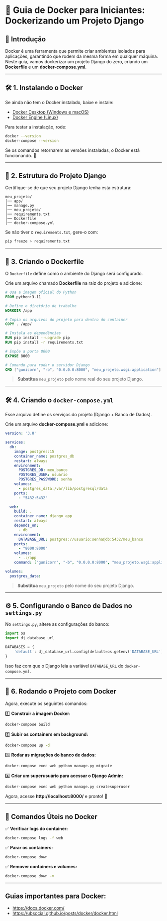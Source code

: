 # 🚀 Guia de Docker para Iniciantes: Dockerizando um Projeto Django

## 📌 Introdução
Docker é uma ferramenta que permite criar ambientes isolados para aplicações, garantindo que rodem da mesma forma em qualquer máquina. Neste guia, vamos dockerizar um projeto Django do zero, criando um **Dockerfile** e um **docker-compose.yml**.

---

## 🛠️ 1. Instalando o Docker

Se ainda não tem o Docker instalado, baixe e instale:
- [Docker Desktop (Windows e macOS)](https://www.docker.com/products/docker-desktop)
- [Docker Engine (Linux)](https://docs.docker.com/engine/install/)

Para testar a instalação, rode:
```sh
docker --version
docker-compose --version
```

Se os comandos retornarem as versões instaladas, o Docker está funcionando. 🎉

---

## 📂 2. Estrutura do Projeto Django
Certifique-se de que seu projeto Django tenha esta estrutura:
```
meu_projeto/
│── app/
│── manage.py
│── meu_projeto/
│── requirements.txt
│── Dockerfile
│── docker-compose.yml
```
Se não tiver o `requirements.txt`, gere-o com:
```sh
pip freeze > requirements.txt
```

---

## 🐳 3. Criando o Dockerfile
O `Dockerfile` define como o ambiente do Django será configurado.

Crie um arquivo chamado **Dockerfile** na raiz do projeto e adicione:
```dockerfile
# Usa a imagem oficial do Python
FROM python:3.11

# Define o diretório de trabalho
WORKDIR /app

# Copia os arquivos do projeto para dentro do container
COPY . /app/

# Instala as dependências
RUN pip install --upgrade pip
RUN pip install -r requirements.txt

# Expõe a porta 8000
EXPOSE 8000

# Comando para rodar o servidor Django
CMD ["gunicorn", "-b", "0.0.0.0:8000", "meu_projeto.wsgi:application"]
```
> **Substitua** `meu_projeto` pelo nome real do seu projeto Django.

---

## 🛠️ 4. Criando o `docker-compose.yml`
Esse arquivo define os serviços do projeto (Django + Banco de Dados).

Crie um arquivo **docker-compose.yml** e adicione:
```yaml
version: '3.8'

services:
  db:
    image: postgres:15
    container_name: postgres_db
    restart: always
    environment:
      POSTGRES_DB: meu_banco
      POSTGRES_USER: usuario
      POSTGRES_PASSWORD: senha
    volumes:
      - postgres_data:/var/lib/postgresql/data
    ports:
      - "5432:5432"

  web:
    build: .
    container_name: django_app
    restart: always
    depends_on:
      - db
    environment:
      DATABASE_URL: postgres://usuario:senha@db:5432/meu_banco
    ports:
      - "8000:8000"
    volumes:
      - .:/app
    command: ["gunicorn", "-b", "0.0.0.0:8000", "meu_projeto.wsgi:application"]

volumes:
  postgres_data:
```
> **Substitua** `meu_projeto` pelo nome do seu projeto Django.

---

## ⚙️ 5. Configurando o Banco de Dados no `settings.py`

No `settings.py`, altere as configurações do banco:
```python
import os
import dj_database_url

DATABASES = {
    'default': dj_database_url.config(default=os.getenv('DATABASE_URL'))
}
```
Isso faz com que o Django leia a variável `DATABASE_URL` do `docker-compose.yml`.

---

## 🚀 6. Rodando o Projeto com Docker
Agora, execute os seguintes comandos:

1️⃣ **Construir a imagem Docker:**
```sh
docker-compose build
```

2️⃣ **Subir os containers em background:**
```sh
docker-compose up -d
```

3️⃣ **Rodar as migrações do banco de dados:**
```sh
docker-compose exec web python manage.py migrate
```

4️⃣ **Criar um superusuário para acessar o Django Admin:**
```sh
docker-compose exec web python manage.py createsuperuser
```

Agora, acesse **http://localhost:8000/** e pronto! 🎉

---

## 🔄 Comandos Úteis no Docker

✅ **Verificar logs do container:**
```sh
docker-compose logs -f web
```

✅ **Parar os containers:**
```sh
docker-compose down
```

✅ **Remover containers e volumes:**
```sh
docker-compose down -v
```

---

## Guias importantes para Docker:
- https://docs.docker.com/
- https://ubsocial.github.io/posts/docker/docker.html